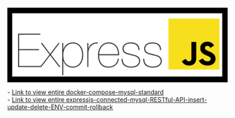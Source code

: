 <p align="center">
    <img src="./expressJS_logo.png" alt="expressJS_logo" style="display: block; margin: 0 auto;">
</p>

<div align="left">
   - <a href="./001-docker-compose-mysql-standard">Link to view entire docker-compose-mysql-standard</a>
</div>

<div align="left">
   - <a href="./expressjs-connected-mysql-RESTful-API-insert-update-delete-ENV-commit-rollback">Link to view entire expressjs-connected-mysql-RESTful-API-insert-update-delete-ENV-commit-rollback</a>
</div>
